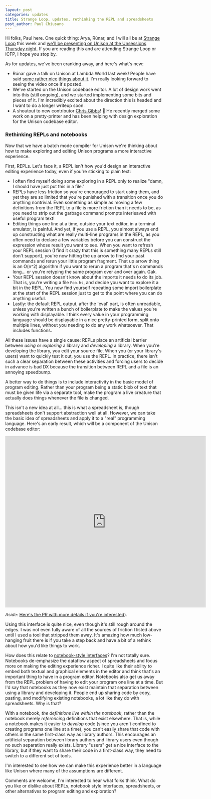 ```yaml
---
layout: post
categories: updates
title: Strange Loop, updates, rethinking the REPL and spreadsheets
post_author: Paul Chiusano
---
```


Hi folks, Paul here. One quick thing: Arya, Rúnar, and I will all be at [Strange Loop](https://www.thestrangeloop.com/) this week and [we'll be presenting on Unison at the Unsessions Thursday night](https://github.com/strangeloop/StrangeLoop2018/wiki/Unsessions#unison-programming-the-global-supercomputer). If you are reading this and are attending Strange Loop or ICFP, I hope you stop by.

As for updates, we've been cranking away, and here's what's new:

* Rúnar gave a talk on Unison at Lambda World last week! People have said [some rather nice](https://twitter.com/argumatronic/status/1042105539004514305) [things about it](https://twitter.com/yifan_xing_e/status/1042294371763146752). I'm really looking forward to seeing the video once it's posted.
* We've started on the Unison codebase editor. A lot of design work went into this (still ongoing), and we started implementing some bits and pieces of it. I'm incredibly excited about the direction this is headed and I want to do a longer writeup soon.
* A shoutout to new contributor [Chris Gibbs](https://github.com/atacratic)! 🎉 He recently merged some work on a pretty-printer and has been helping with design exploration for the Unison codebase editor.

### Rethinking REPLs and notebooks

Now that we have a batch mode compiler for Unison we're thinking about how to make exploring and editing Unison programs a more interactive experience.

First, REPLs. Let's face it, a REPL isn't how you'd design an interactive editing experience today, even if you're sticking to plain text:

* I often find myself doing some exploring in a REPL only to realize "damn, I should have just put this in a file."
* REPLs have less friction so you're encouraged to start using them, and yet they are so limited that you're punished with a transition once you do anything nontrivial. Even something as simple as moving a few definitions from the REPL to a file is more friction than it needs to be, as you need to strip out the garbage command prompts interleaved with useful program text!
* Editing things one line at a time, outside your text editor, in a terminal emulator, is painful. And yet, if you use a REPL, you almost always end up constructing what are really multi-line programs in the REPL, as you often need to declare a few variables before you can construct the expression whose result you want to see. When you want to refresh your REPL session (I find it crazy that this is something many REPLs still don't support), you're now hitting the up arrow to find your past commands and rerun your little program fragment. That up arrow thing is an O(n^2) algorithm if you want to rerun a program that's n commands long... or you're retyping the same program over and over again. Gak.
* Your REPL session doesn't know about the imports it needs to do its job. That is, you're writing a file `Foo.hs`, and decide you want to explore it a bit in the REPL. You now find yourself repeating some import boilerplate at the start of the REPL session just to get to the point where you can do anything useful.
* Lastly: the default REPL output, after the 'eval' part, is often unreadable, unless you're written a bunch of boilerplate to make the values you're working with displayable. I think every value in your programming language should be displayable in a nice pretty-printed form, split onto multiple lines, without you needing to do any work whatsoever. That includes functions.

All these issues have a single cause: REPLs place an artificial barrier between _using_ or _exploring_ a library and _developing_ a library. When you're developing the library, you edit your source file. When you (or your library's users) want to quickly test it out, you use the REPL. In practice, there isn't such a clear separation between these activities and forcing users to decide in advance is bad DX because the transition between REPL and a file is an annoying speedbump.

A better way to do things is to include interactivity in the basic model of program editing. Rather than your program being a static blob of text that must be given life via a separate tool, make the program a live creature that actually does things whenever the file is changed.

This isn't a new idea at all... this is what a spreadsheet is, though spreadsheets don't support abstraction well at all. However, we can take the basic idea of spreadsheets and apply it to a "real" programming language. Here's an early result, which will be a component of the Unison codebase editor:

<iframe src="https://player.vimeo.com/video/291648190?quality=720p" width="640" height="547" frameborder="0" allowfullscreen></iframe>

_Aside:_ [Here's the PR with more details if you're interested](https://github.com/unisonweb/unison/pull/252)).

Using this interface is quite nice, even though it's still rough around the edges. I was not even fully aware of all the sources of friction I listed above until I used a tool that stripped them away. It's amazing how much low-hanging fruit there is if you take a step back and have a bit of a rethink about how you'd like things to work.

How does this relate to [notebook-style interfaces](http://jupyter.org/)? I'm not totally sure. Notebooks de-emphasize the dataflow aspect of spreadsheets and focus more on making the editing experience richer. I quite like their ability to embed both textual and graphical elements in the editor and think that's an important thing to have in a program editor. Notebooks also get us away from the REPL problem of having to edit your program one line at a time. But I'd say that notebooks as they now exist maintain that separation between using a library and developing it. People end up sharing code by copy, pasting, and modifying existing notebooks, a lot like they do with spreadsheets. Why is that?

With a notebook, _the definitions live within the notebook_, rather than the notebook merely _referencing_ definitions that exist elsewhere. That is, while a notebook makes it easier to _develop_ code (since you aren't confined to creating programs one line at a time), you can't easily share that code with others in the same first-class way as library authors. This encourages an artificial separation between library authors and library users even though no such separation really exists. Library "users" get a nice interface to the library, but if they want to share their code in a first-class way, they need to switch to a different set of tools.

I'm interested to see how we can make this experience better in a language like Unison where many of the assumptions are different.

Comments are welcome, I'm interested to hear what folks think. What do you like or dislike about REPLs, notebook style interfaces, spreadsheets, or other alternatives to program editing and exploration?
